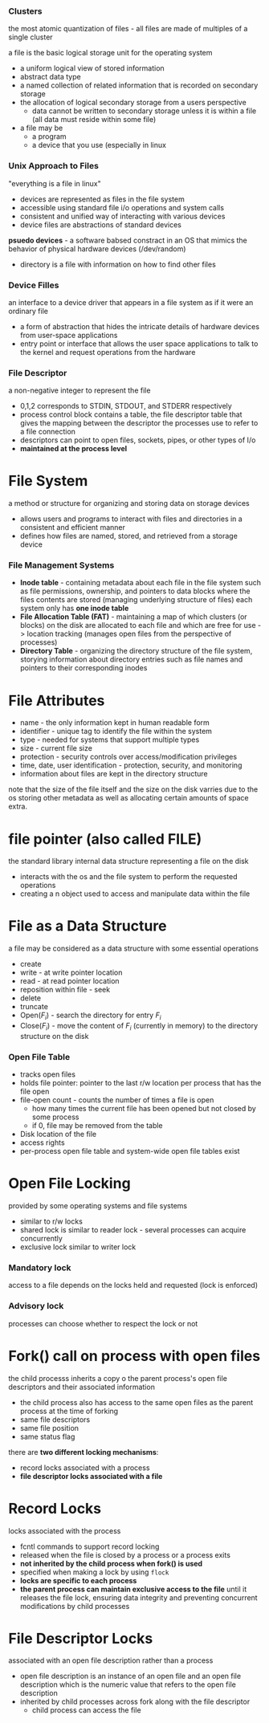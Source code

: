 ### Clusters 
the most atomic quantization of files - all files are made of multiples of a single cluster 

a file is the basic logical storage unit for the operating system 
- a uniform logical view of stored information
- abstract data type 
- a named collection of related information that is recorded on secondary storage 
- the allocation of logical secondary storage from a users perspective
	- data cannot be written to secondary storage unless it is within a file (all data must reside within some file)
- a file may be 
	- a program 
	- a device that you use (especially in linux

### Unix Approach to Files
"everything is a file in linux"
- devices are represented as files in the file system 
- accessible using standard file i/o operations and system calls 
- consistent and unified way of interacting with various devices 
- device files are abstractions of standard devices 

**psuedo devices** - a software babsed constract in an OS that mimics the behavior of physical hardware devices (/dev/random)
- directory is a file with information on how to find other files 

### Device Filles 
an interface to a device driver that appears in a file system as if it were an ordinary file
- a form of abstraction that hides the intricate details of hardware devices from user-space applications 
- entry point or interface that allows the user space applications to talk to the kernel and request operations from the hardware 

### File Descriptor 
a non-negative integer to represent the file
- 0,1,2 corresponds to STDIN, STDOUT, and STDERR respectively 
- process control block contains a table, the file descriptor table that gives the mapping between the descriptor the processes use to refer to a file connection
- descriptors can point to open files, sockets, pipes, or other types of I/o 
- **maintained at the process level** 

# File System 
a method or structure for organizing and storing data on storage devices
- allows users and programs to interact with files and directories in a consistent and efficient manner 
- defines how files are named, stored, and retrieved from a storage device 

### File Management Systems
- **Inode table** - containing metadata about each file in the file system such as file permissions, ownership, and pointers to data blocks where the files contents are stored (managing underlying structure of files) each system only has **one inode table**
- **File Allocation Table (FAT)** - maintaining a map of which clusters (or blocks) on the disk are allocated to each file and which are free for use -> location tracking (manages open files from the perspective of processes)
- **Directory Table** - organizing the directory structure of the file system, storying information about directory entries such as file names and pointers to their corresponding inodes 

# File Attributes 
- name - the only information kept in human readable form 
- identifier - unique tag to identify the file within the system
- type - needed for systems that support multiple types 
- size - current file size
- protection - security controls over access/modification privileges 
- time, date, user identification - protection, security, and monitoring 
- information about files are kept in the directory structure

note that the size of the file itself and the size on the disk varries due to the os storing other metadata as well as allocating certain amounts of space extra. 

# file pointer (also called FILE)
the standard library internal data structure representing a file on the disk 
- interacts with the os and the file system to perform the requested operations 
- creating a n object used to access and manipulate data within the file 

# File as a Data Structure 
a file may be considered as a data structure with some essential operations 
- create 
- write - at write pointer location
- read - at read pointer location
- reposition within file - seek 
- delete 
- truncate 
- Open($F_i$) - search the directory for entry $F_i$
- Close($F_i$) - move the content of $F_i$ (currently in memory) to the directory structure on the disk

### Open File Table 
- tracks open files 
- holds file pointer: pointer to the last r/w location per process that has the file open
- file-open count - counts the number of times a file is open 
	- how many times the current file has been opened but not closed by some process 
	- if 0, file may be removed from the table 
- Disk location of the file 
- access rights 
- per-process open file table and system-wide open file tables exist 

# Open File Locking 
provided by some operating systems and file systems
- similar to r/w locks
- shared lock is similar to reader lock - several processes can acquire concurrently 
- exclusive lock similar to writer lock 
### Mandatory  lock 
access to a file depends on the locks held and requested (lock is enforced)

### Advisory lock 
processes can choose whether to respect the lock or not 


# Fork() call on process with open files 
the child processs inherits a copy o the parent process's open file descriptors and their associated information
- the child process also has access to the same open files as the parent process at the time of forking 
- same file descriptors 
- same file position
- same status flag 

there are **two different locking mechanisms**:
- record locks associated with a process
- **file descriptor locks associated with a file** 

# Record Locks 
locks associated with the process
- fcntl commands to support record locking 
- released when the file is closed by a process or a process exits 
- **not inherited by the child process when fork() is used**
- specified when making a lock by using `flock` 
- **locks are specific to each process** 
- **the parent process can maintain exclusive access to the file** until it releases the file lock, ensuring data integrity and preventing concurrent modifications by child processes 

# File Descriptor Locks 
associated with an open file description rather than a process
- open file description is an instance of an open file and an open file description which is the numeric value that refers to the open file description 
- inherited by child processes across fork along with the file descriptor 
	- child process can access the file
